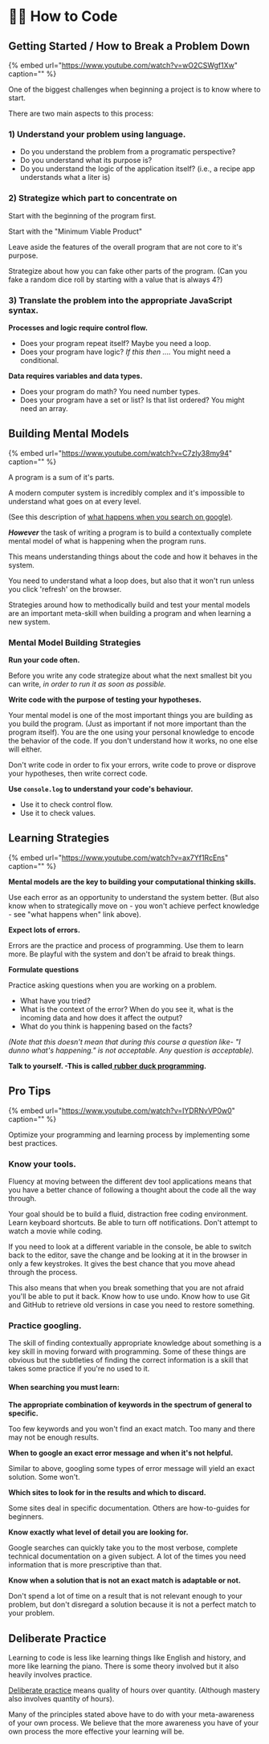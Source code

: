 # 👩‍💻 How to Code

## Getting Started / How to Break a Problem Down

{% embed url="https://www.youtube.com/watch?v=wO2CSWgf1Xw" caption="" %}

One of the biggest challenges when beginning a project is to know where to start.

There are two main aspects to this process:

### 1\) Understand your problem using language.

* Do you understand the problem from a programatic perspective?
* Do you understand what its purpose is?
* Do you understand the logic of the application itself? \(i.e., a recipe app understands what a liter is\)

### 2\) Strategize which part to concentrate on

Start with the beginning of the program first.

Start with the "Minimum Viable Product"

Leave aside the features of the overall program that are not core to it's purpose.

Strategize about how you can fake other parts of the program. \(Can you fake a random dice roll by starting with a value that is always 4?\)

### 3\) Translate the problem into the appropriate JavaScript syntax.

**Processes and logic require control flow.**

* Does your program repeat itself? Maybe you need a loop.
* Does your program have logic? _If this then ...._ You might need a conditional.

**Data requires variables and data types.**

* Does your program do math? You need number types.
* Does your program have a set or list? Is that list ordered? You might need an array.

## Building Mental Models

{% embed url="https://www.youtube.com/watch?v=C7zIy38my94" caption="" %}

A program is a sum of it's parts.

A modern computer system is incredibly complex and it's impossible to understand what goes on at every level.

\(See this description of [what happens when you search on google\)](https://github.com/alex/what-happens-when).

_**However**_ the task of writing a program is to build a contextually complete mental model of what is happening when the program runs.

This means understanding things about the code and how it behaves in the system.

You need to understand what a loop does, but also that it won't run unless you click 'refresh' on the browser.

Strategies around how to methodically build and test your mental models are an important meta-skill when building a program and when learning a new system.

### Mental Model Building Strategies

**Run your code often.**

Before you write any code strategize about what the next smallest bit you can write, _in order to run it as soon as possible._

**Write code with the purpose of testing your hypotheses.**

Your mental model is one of the most important things you are building as you build the program. \(Just as important if not more important than the program itself\). You are the one using your personal knowledge to encode the behavior of the code. If you don't understand how it works, no one else will either.

Don't write code in order to fix your errors, write code to prove or disprove your hypotheses, then write correct code.

**Use `console.log` to understand your code's behaviour.**

* Use it to check control flow.
* Use it to check values.

## Learning Strategies

{% embed url="https://www.youtube.com/watch?v=ax7Yf1RcEns" caption="" %}

**Mental models are the key to building your computational thinking skills.**

Use each error as an opportunity to understand the system better. \(But also know when to strategically move on - you won't achieve perfect knowledge - see "what happens when" link above\).

**Expect lots of errors.**

Errors are the practice and process of programming. Use them to learn more. Be playful with the system and don't be afraid to break things.

**Formulate questions**

Practice asking questions when you are working on a problem.

* What have you tried?
* What is the context of the error? When do you see it, what is the incoming data and how does it affect the output?
* What do you think is happening based on the facts?

_\(Note that this doesn't mean that during this course a question like- "I dunno what's happening." is not acceptable. Any question is acceptable\)._

**Talk to yourself. -This is called**[ **rubber duck programming**](https://rubberduckdebugging.com/)**.**

## Pro Tips

{% embed url="https://www.youtube.com/watch?v=IYDRNvVP0w0" caption="" %}

Optimize your programming and learning process by implementing some best practices.

### Know your tools.

Fluency at moving between the different dev tool applications means that you have a better chance of following a thought about the code all the way through.

Your goal should be to build a fluid, distraction free coding environment. Learn keyboard shortcuts. Be able to turn off notifications. Don't attempt to watch a movie while coding.

If you need to look at a different variable in the console, be able to switch back to the editor, save the change and be looking at it in the browser in only a few keystrokes. It gives the best chance that you move ahead through the process.

This also means that when you break something that you are not afraid you'll be able to put it back. Know how to use undo. Know how to use Git and GitHub to retrieve old versions in case you need to restore something.

### Practice googling.

The skill of finding contextually appropriate knowledge about something is a key skill in moving forward with programming. Some of these things are obvious but the subtleties of finding the correct information is a skill that takes some practice if you're no used to it.

#### When searching you must learn:

**The appropriate combination of keywords in the spectrum of general to specific.**

Too few keywords and you won't find an exact match. Too many and there may not be enough results.

**When to google an exact error message and when it's not helpful.**

Similar to above, googling some types of error message will yield an exact solution. Some won't.

**Which sites to look for in the results and which to discard.**

Some sites deal in specific documentation. Others are how-to-guides for beginners.

**Know exactly what level of detail you are looking for.**

Google searches can quickly take you to the most verbose, complete technical documentation on a given subject. A lot of the times you need information that is more prescriptive than that.

**Know when a solution that is not an exact match is adaptable or not.**

Don't spend a lot of time on a result that is not relevant enough to your problem, but don't disregard a solution because it is not a perfect match to your problem.

## Deliberate Practice

Learning to code is less like learning things like English and history, and more like learning the piano. There is some theory involved but it also heavily involves practice.

[Deliberate practice](https://en.wikipedia.org/wiki/Practice_%28learning_method%29#Deliberate_practice) means quality of hours over quantity. \(Although mastery also involves quantity of hours\).

Many of the principles stated above have to do with your meta-awareness of your own process. We believe that the more awareness you have of your own process the more effective your learning will be.

